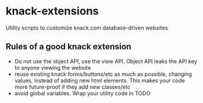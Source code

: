# knack-extensions
Utility scripts to customize knack.com database-driven websites



## Rules of a good knack extension

 * Do not use the object API, use the view API. Object API leaks the API key to anyone viewing the website
 * reuse existing knack forms/buttons/etc as much as possible, changing values, instead of adding new html elements. This makes your code more future-proof if they add new classes/etc
 * avoid global variables. Wrap your utility code in TODO
